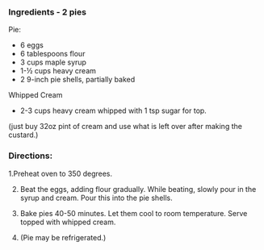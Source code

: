 ### Ingredients - 2 pies

Pie:
- 6	eggs
- 6	tablespoons flour
- 3	cups maple syrup
- 1-½	cups heavy cream
- 2	9-inch pie shells, partially baked

Whipped Cream
- 2-3 cups heavy cream whipped with 1 tsp sugar for top. 

(just buy 32oz pint of cream and use what is left over after making the custard.)

### Directions:

1.Preheat oven to 350 degrees. 

2. Beat the eggs, adding flour gradually. While beating, slowly pour in the syrup and cream. Pour this into the pie shells.
   
4. Bake pies 40-50 minutes. Let them cool to room temperature. Serve topped with whipped cream.
   
6. (Pie may be refrigerated.)
